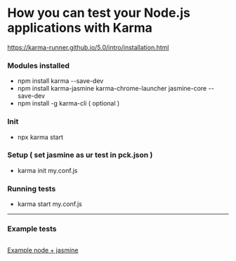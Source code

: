 # How you can test your Node.js applications with Karma

https://karma-runner.github.io/5.0/intro/installation.html


### Modules installed
 - npm install karma --save-dev
 - npm install karma-jasmine karma-chrome-launcher jasmine-core --save-dev
 - npm install -g karma-cli ( optional )

### Init
 - npx karma start

### Setup ( set jasmine as ur test  in pck.json )
 - karma init my.conf.js


### Running tests
 - karma start my.conf.js

---

### Example tests
```

```

[Example node + jasmine](https://www.guru99.com/node-js-testing-jasmine.html)